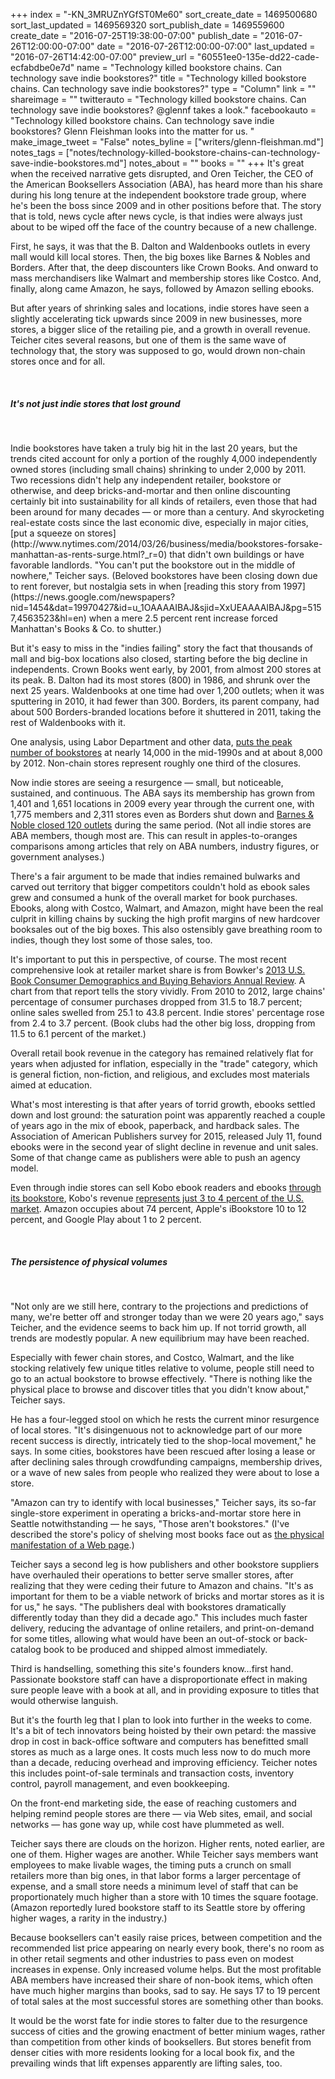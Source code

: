 +++
index = "-KN_3MRUZnYGfST0Me60"
sort_create_date = 1469500680
sort_last_updated = 1469569320
sort_publish_date = 1469559600
create_date = "2016-07-25T19:38:00-07:00"
publish_date = "2016-07-26T12:00:00-07:00"
date = "2016-07-26T12:00:00-07:00"
last_updated = "2016-07-26T14:42:00-07:00"
preview_url = "60551ee0-135e-dd22-cade-ecfabdbe0e7d"
name = "Technology killed bookstore chains. Can technology save indie bookstores?"
title = "Technology killed bookstore chains. Can technology save indie bookstores?"
type = "Column"
link = ""
shareimage = ""
twitterauto = "Technology killed bookstore chains. Can technology save indie bookstores? @glennf takes a look."
facebookauto = "Technology killed bookstore chains. Can technology save indie bookstores? Glenn Fleishman looks into the matter for us. "
make_image_tweet = "False"
notes_byline = ["writers/glenn-fleishman.md"]
notes_tags = ["notes/technology-killed-bookstore-chains-can-technology-save-indie-bookstores.md"]
notes_about = ""
books = ""
+++
It's great when the received narrative gets disrupted, and Oren Teicher, the CEO of the American Booksellers Association (ABA), has heard more than his share during his long tenure at the independent bookstore trade group, where he's been the boss since 2009 and in other positions before that. The story that is told, news cycle after news cycle, is that indies were always just about to be wiped off the face of the country because of a new challenge.

First, he says, it was that the B. Dalton and Waldenbooks outlets in every mall would kill local stores. Then, the big boxes like Barnes &amp; Nobles and Borders. After that, the deep discounters like Crown Books. And onward to mass merchandisers like Walmart and membership stores like Costco. And, finally, along came Amazon, he says, followed by Amazon selling ebooks.

But after years of shrinking sales and locations, indie stores have seen a slightly accelerating tick upwards since 2009 in new businesses, more stores, a bigger slice of the retailing pie, and a growth in overall revenue. Teicher cites several reasons, but one of them is the same wave of technology that, the story was supposed to go, would drown non-chain stores once and for all.

<br>
<h5>It's not just indie stores that lost ground</h5>
<br>

<p class="noindent">Indie bookstores have taken a truly big hit in the last 20 years, but the trends cited account for only a portion of the roughly 4,000 independently owned stores (including small chains) shrinking to under 2,000 by 2011. Two recessions didn't help any independent retailer, bookstore or otherwise, and deep bricks-and-mortar and then online discounting certainly bit into sustainability for all kinds of retailers, even those that had been around for many decades &mdash; or more than a century. And skyrocketing real-estate costs since the last economic dive, especially in major cities, [put a squeeze on stores](http://www.nytimes.com/2014/03/26/business/media/bookstores-forsake-manhattan-as-rents-surge.html?_r=0) that didn't own buildings or have favorable landlords. "You can't put the bookstore out in the middle of nowhere," Teicher says. (Beloved bookstores have been closing down due to rent forever, but nostalgia sets in when [reading this story from 1997](https://news.google.com/newspapers?nid=1454&dat=19970427&id=u_1OAAAAIBAJ&sjid=XxUEAAAAIBAJ&pg=5157,4563523&hl=en) when a mere 2.5 percent rent increase forced Manhattan's Books & Co. to shutter.)</p>

But it's easy to miss in the "indies failing" story the fact that thousands of mall and big-box locations also closed, starting before the big decline in independents. Crown Books went early, by 2001, from almost 200 stores at its peak. B. Dalton had its most stores (800) in 1986, and shrunk over the next 25 years. Waldenbooks at one time had over 1,200 outlets; when it was sputtering in 2010, it had fewer than 300. Borders, its parent company, had about 500 Borders-branded locations before it shuttered in 2011, taking the rest of Waldenbooks with it.

One analysis, using Labor Department and other data, [puts the peak number of bookstores](http://www.marketsize.com/blog/index.php/2013/12/30/independent-bookstores/) at nearly 14,000 in the mid-1990s and at about 8,000 by 2012. Non-chain stores represent roughly one third of the closures.

Now indie stores are seeing a resurgence &mdash; small, but noticeable, sustained, and continuous. The ABA says its membership has grown from 1,401 and 1,651 locations in 2009 every year through the current one, with 1,775 members and 2,311 stores even as Borders shut down and [Barnes &amp; Noble closed 120 outlets](http://fortune.com/2016/03/03/barnes-noble-results/) during the same period. (Not all indie stores are ABA members, though most are. This can result in apples-to-oranges comparisons among articles that rely on ABA numbers, industry figures, or government analyses.)

There's a fair argument to be made that indies remained bulwarks and carved out territory that bigger competitors couldn't hold as ebook sales grew and consumed a hunk of the overall market for book purchases. Ebooks, along with Costco, Walmart, and Amazon, might have been the real culprit in killing chains by sucking the high profit margins of new hardcover booksales out of the big boxes. This also ostensibly gave breathing room to indies, though they lost some of those sales, too.

It's important to put this in perspective, of course. The most recent comprehensive look at retailer market share is from Bowker's [2013 U.S. Book Consumer Demographics and Buying Behaviors Annual Review](http://www.bowker.com/news/2013/Online-Retailers-Gained-While-Brick-and-Mortar-Lost-In-Wake-of-Borders-Exit.html). A chart from that report tells the story vividly. From 2010 to 2012, large chains' percentage of consumer purchases dropped from 31.5 to 18.7 percent; online sales swelled from 25.1 to 43.8 percent. Indie stores' percentage rose from 2.4 to 3.7 percent. (Book clubs had the other big loss, dropping from 11.5 to 6.1 percent of the market.)

Overall retail book revenue in the category has remained relatively flat for years when adjusted for inflation, especially in the "trade" category, which is general fiction, non-fiction, and religious, and excludes most materials aimed at education.

What's most interesting is that after years of torrid growth, ebooks settled down and lost ground: the saturation point was apparently reached a couple of years ago in the mix of ebook, paperback, and hardback sales. The Association of American Publishers survey for 2015, released July 11, found ebooks were in the second year of slight decline in revenue and unit sales. Some of that change came as publishers were able to push an agency model.

Even through indie stores can sell Kobo ebook readers and ebooks [through its bookstore](http://www.pewinternet.org/2015/08/19/mobile-messaging-and-social-media-2015/2015-08-19_social-media-update_12/), Kobo's revenue [represents just 3 to 4 percent of the U.S. market](http://authorearnings.com/report/october-2015-apple-bn-kobo-and-google-a-look-at-the-rest-of-the-ebook-market/). Amazon occupies about 74 percent, Apple's iBookstore 10 to 12 percent, and Google Play about 1 to 2 percent.

<br>
<h5>The persistence of physical volumes</h5>
<br>

<p class="noindent">"Not only are we still here, contrary to the projections and predictions of many, we're better off and stronger today than we were 20 years ago," says Teicher, and the evidence seems to back him up. If not torrid growth, all trends are modestly popular. A new equilibrium may have been reached.</p>

Especially with fewer chain stores, and Costco, Walmart, and the like stocking relatively few unique titles relative to volume, people still need to go to an actual bookstore to browse effectively. "There is nothing like the physical place to browse and discover titles that you didn't know about," Teicher says.

He has a four-legged stool on which he rests the current minor resurgence of local stores. "It's disingenuous not to acknowledge part of our more recent success is directly, intricately tied to the shop-local movement," he says. In some cities, bookstores have been rescued after losing a lease or after declining sales through crowdfunding campaigns, membership drives, or a wave of new sales from people who realized they were about to lose a store. 

"Amazon can try to identify with local businesses," Teicher says, its so-far single-store experiment in operating a bricks-and-mortar store here in Seattle notwithstanding &mdash; he says, "Those aren't bookstores." (I've described the store's policy of shelving most books face out as [the physical manifestation of a Web page](http://glog.glennf.com/blog/2015/11/11/theres-no-back-in-the-amazon-store-only-front).)

Teicher says a second leg is how publishers and other bookstore suppliers have overhauled their operations to better serve smaller stores, after realizing that they were ceding their future to Amazon and chains. "It's as important for them to be a viable network of bricks and mortar stores as it is for us," he says. "The publishers deal with bookstores dramatically differently today than they did a decade ago." This includes much faster delivery, reducing the advantage of online retailers, and print-on-demand for some titles, allowing what would have been an out-of-stock or back-catalog book to be produced and shipped almost immediately.

Third is handselling, something this site's founders know…first hand. Passionate bookstore staff can have a disproportionate effect in making sure people leave with a book at all, and in providing exposure to titles that would otherwise languish.

But it's the fourth leg that I plan to look into further in the weeks to come. It's a bit of tech innovators being hoisted by their own petard: the massive drop in cost in back-office software and computers has benefitted small stores as much as a large ones. It costs much less now to do much more than a decade, reducing overhead and improving efficiency. Teicher notes this includes point-of-sale terminals and transaction costs, inventory control, payroll management, and even bookkeeping.

On the front-end marketing side, the ease of reaching customers and helping remind people stores are there &mdash; via Web sites, email, and social networks &mdash; has gone way up, while cost have plummeted as well.

Teicher says there are clouds on the horizon. Higher rents, noted earlier, are one of them. Higher wages are another. While Teicher says members want employees to make livable wages, the timing puts a crunch on small retailers more than big ones, in that labor forms a larger percentage of expense, and a small store needs a minimum level of staff that can be proportionately much higher than a store with 10 times the square footage. (Amazon reportedly lured bookstore staff to its Seattle store by offering higher wages, a rarity in the industry.)

Because booksellers can't easily raise prices, between competition and the recommended list price appearing on nearly every book, there's no room as in other retail segments and other industries to pass even on modest increases in expense. Only increased volume helps. But the most profitable ABA members have increased their share of non-book items, which often have much higher margins than books, sad to say. He says 17 to 19 percent of total sales at the most successful stores are something other than books.

It would be the worst fate for indie stores to falter due to the resurgence success of cities and the growing enactment of better minium wages, rather than competition from other kinds of booksellers. But stores benefit from denser cities with more residents looking for a local book fix, and the prevailing winds that lift expenses apparently are lifting sales, too.